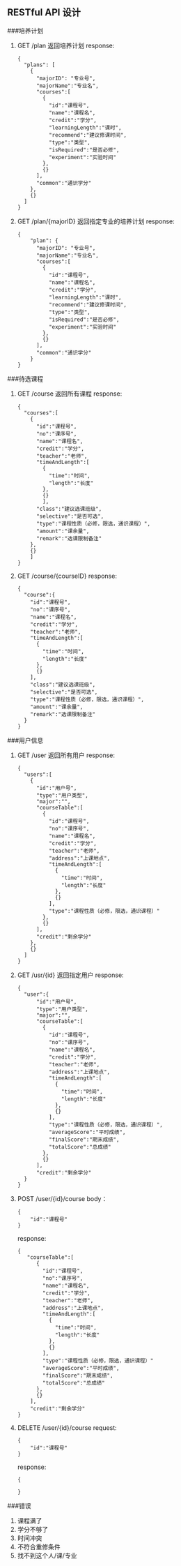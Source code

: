RESTful API 设计
---
###培养计划
 1. GET /plan 返回培养计划
    response:

        {
          "plans": [
            {
              "majorID": "专业号",
              "majorName":"专业名",
              "courses":[
                {
                  "id":"课程号",
                  "name":"课程名",
                  "credit":"学分",
                  "learningLength":"课时",
                  "recommend":"建议修课时间",
                  "type":"类型",
                  "isRequired":"是否必修",
                  "experiment":"实验时间"
                },
                {}
              ],
              "common":"通识学分"
            },
            {}
          ]
        }
     
 2. GET /plan/{majorID} 返回指定专业的培养计划
    response: 
       
        {
            "plan": {
              "majorID": "专业号",
              "majorName":"专业名",
              "courses":[
                {
                  "id":"课程号",
                  "name":"课程名",
                  "credit":"学分",
                  "learningLength":"课时",
                  "recommend":"建议修课时间",
                  "type":"类型",
                  "isRequired":"是否必修",
                  "experiment":"实验时间"
                },
                {}
              ],
              "common":"通识学分"
            }
        }
        
###待选课程

 1. GET /course 返回所有课程
    response:

        {
          "courses":[
            {
              "id":"课程号",
              "no":"课序号",
              "name":"课程名",
              "credit":"学分",
              "teacher":"老师",
              "timeAndLength":[
                {
                  "time":"时间",
                  "length":"长度"
                },
                {}
                ],
              "class":"建议选课班级",
              "selective":"是否可选",
              "type":"课程性质（必修，限选，通识课程）",
              "amount":"课余量",
              "remark":"选课限制备注"
            },
            {}
            ]
        }

 2. GET /course/{courseID} 
    response:

        {
          "course":{
            "id":"课程号",
            "no":"课序号",
            "name":"课程名",
            "credit":"学分",
            "teacher":"老师",
            "timeAndLength":[
              {
                "time":"时间",
                "length":"长度"
              },
              {}
            ],
            "class":"建议选课班级",
            "selective":"是否可选",
            "type":"课程性质（必修，限选，通识课程）",
            "amount":"课余量",
            "remark":"选课限制备注"
          }
        }
        
###用户信息
 1. GET /user 返回所有用户
    response:

        {
          "users":[
            {
              "id":"用户号",
              "type":"用户类型",
              "major":"",
              "courseTable":[
                {
                  "id":"课程号",
                  "no":"课序号",
                  "name":"课程名",
                  "credit":"学分",
                  "teacher":"老师",
                  "address":"上课地点",
                  "timeAndLength":[
                    {
                      "time":"时间",
                      "length":"长度"
                    },
                    {}
                  ],
                  "type":"课程性质（必修，限选，通识课程）"
                },
                {}
              ],
              "credit":"剩余学分"
            },
            {}
          ]
        }

 2. GET /usr/{id} 返回指定用户
    response:

        {
          "user":{
              "id":"用户号",
              "type":"用户类型",
              "major":"",
              "courseTable":[
                {
                  "id":"课程号",
                  "no":"课序号",
                  "name":"课程名",
                  "credit":"学分",
                  "teacher":"老师",
                  "address":"上课地点",
                  "timeAndLength":[
                    {
                      "time":"时间",
                      "length":"长度"
                    },
                    {}
                  ],
                  "type":"课程性质（必修，限选，通识课程）",
                  "averageScore":"平时成绩",
	              "finalScore":"期末成绩",
	              "totalScore":"总成绩"
                },
                {}
              ],
              "credit":"剩余学分"
          }
        }

 3. POST /user/{id}/course 
    body： 

        {
            "id":"课程号"
        }

    response:
    
        {
           "courseTable":[
              {
                "id":"课程号",
                "no":"课序号",
                "name":"课程名",
                "credit":"学分",
                "teacher":"老师",
                "address":"上课地点",
                "timeAndLength":[
                  {
                    "time":"时间",
                    "length":"长度"
                  },
                  {}
                ],
                "type":"课程性质（必修，限选，通识课程）"
                "averageScore":"平时成绩",
	            "finalScore":"期末成绩",
	            "totalScore":"总成绩"
              },
              {}
            ],
            "credit":"剩余学分"
        }
        
 4. DELETE /user/{id}/course
    request:

        {
            "id":"课程号"
        }
    
    response:
    
        {
            
        }
        
        
###错误

 1. 课程满了
 2. 学分不够了
 3. 时间冲突
 4. 不符合重修条件
 5. 找不到这个人/课/专业